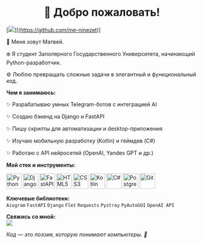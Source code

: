<div align="center">

# 👋 Добро пожаловать!

</div>

[<img src="[https://img.shields.io/badge/View_in_English-2CA5E0?style=for-the-badge&logo=google-translate&logoColor=white&labelColor=0077FF]"/>][(https://github.com/me-ninezet)]


👋 Меня зовут Матвей.

❄️ Я студент Заполярного Государственного Университета, начинающий Python-разработчик.

⚙️ Люблю превращать сложные задачи в элегантный и функциональный код.

**Чем я занимаюсь:**

✨ Разрабатываю умных Telegram-ботов с интеграцией AI

✨ Создаю бэкенд на Django и FastAPI

✨ Пишу скрипты для автоматизации и desktop-приложения

✨ Изучаю мобильную разработку (Kotlin) и геймдев (C#)

✨ Работаю с API нейросетей (OpenAI, Yandex GPT и др.)

**Мой стек и инструменты:**  
<div align="left">
<img src="https://cdn.jsdelivr.net/gh/devicons/devicon/icons/python/python-original.svg" title="Python" width="40" height="40"/>
<img src="https://cdn.jsdelivr.net/gh/devicons/devicon/icons/django/django-plain.svg" title="Django" width="40" height="40"/>
<img src="https://cdn.jsdelivr.net/gh/devicons/devicon/icons/fastapi/fastapi-original.svg" title="FastAPI" width="40" height="40"/>
<img src="https://cdn.jsdelivr.net/gh/devicons/devicon/icons/html5/html5-original.svg" title="HTML5" width="40" height="40"/>
<img src="https://cdn.jsdelivr.net/gh/devicons/devicon/icons/css3/css3-original.svg" title="CSS3" width="40" height="40"/>
<img src="https://cdn.jsdelivr.net/gh/devicons/devicon/icons/kotlin/kotlin-original.svg" title="Kotlin" width="40" height="40"/>
<img src="https://cdn.jsdelivr.net/gh/devicons/devicon/icons/csharp/csharp-original.svg" title="C#" width="40" height="40"/>
<img src="https://cdn.jsdelivr.net/gh/devicons/devicon/icons/postgresql/postgresql-original.svg" title="PostgreSQL" width="40" height="40"/>
<img src="https://cdn.jsdelivr.net/gh/devicons/devicon/icons/git/git-original.svg" title="Git" width="40" height="40"/>
</div>

**Ключевые библиотеки:**  
`Aiogram` `FastAPI` `Django` `Flet` `Requests` `Pystray` `PyAutoGUI` `OpenAI API`

**Свяжись со мной:**  
[<img src="https://img.shields.io/badge/Telegram-2CA5E0?style=for-the-badge&logo=telegram&logoColor=white" />](https://t.me/me_ninezet)


*Код — это поэзия, которую понимают компьютеры. 🚀*
